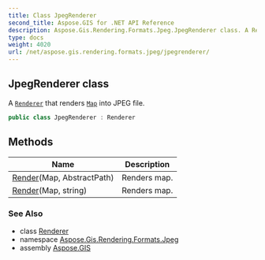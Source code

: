 ```yaml
---
title: Class JpegRenderer
second_title: Aspose.GIS for .NET API Reference
description: Aspose.Gis.Rendering.Formats.Jpeg.JpegRenderer class. A Renderer that renders Map into JPEG file
type: docs
weight: 4020
url: /net/aspose.gis.rendering.formats.jpeg/jpegrenderer/
---
```

## JpegRenderer class

A [`Renderer`](../../aspose.gis.rendering/renderer/) that renders [`Map`](../../aspose.gis.rendering/map/) into JPEG file.

```csharp
public class JpegRenderer : Renderer
```

## Methods

| Name | Description |
| --- | --- |
| [Render](../../aspose.gis.rendering/renderer/render/)(Map, AbstractPath) | Renders map. |
| [Render](../../aspose.gis.rendering/renderer/render/)(Map, string) | Renders map. |

### See Also

* class [Renderer](../../aspose.gis.rendering/renderer/)
* namespace [Aspose.Gis.Rendering.Formats.Jpeg](../../aspose.gis.rendering.formats.jpeg/)
* assembly [Aspose.GIS](../../)


